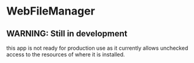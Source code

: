 # WebFileManager

## WARNING: Still in development
this app is not ready for production use as it currently allows unchecked access
to the resources of where it is installed.